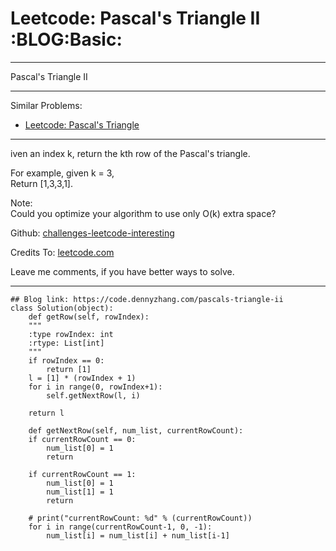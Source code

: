 
# Leetcode: Pascal's Triangle II     :BLOG:Basic:

---

Pascal's Triangle II  

---

Similar Problems:  

-   [Leetcode: Pascal's Triangle](https://code.dennyzhang.com/pascals-triangle)

---

iven an index k, return the kth row of the Pascal's triangle.  

For example, given k = 3,  
Return [1,3,3,1].  

Note:  
Could you optimize your algorithm to use only O(k) extra space?  

Github: [challenges-leetcode-interesting](https://github.com/DennyZhang/challenges-leetcode-interesting/tree/master/pascals-triangle-ii)  

Credits To: [leetcode.com](https://leetcode.com/problems/pascals-triangle-ii/description/)  

Leave me comments, if you have better ways to solve.  

---

    ## Blog link: https://code.dennyzhang.com/pascals-triangle-ii
    class Solution(object):
        def getRow(self, rowIndex):
    	"""
    	:type rowIndex: int
    	:rtype: List[int]
    	"""
    	if rowIndex == 0:
    	    return [1]
    	l = [1] * (rowIndex + 1)
    	for i in range(0, rowIndex+1):
    	    self.getNextRow(l, i)
    
    	return l
    
        def getNextRow(self, num_list, currentRowCount):
    	if currentRowCount == 0:
    	    num_list[0] = 1
    	    return
    
    	if currentRowCount == 1:
    	    num_list[0] = 1
    	    num_list[1] = 1
    	    return
    
    	# print("currentRowCount: %d" % (currentRowCount))
    	for i in range(currentRowCount-1, 0, -1):
    	    num_list[i] = num_list[i] + num_list[i-1]


